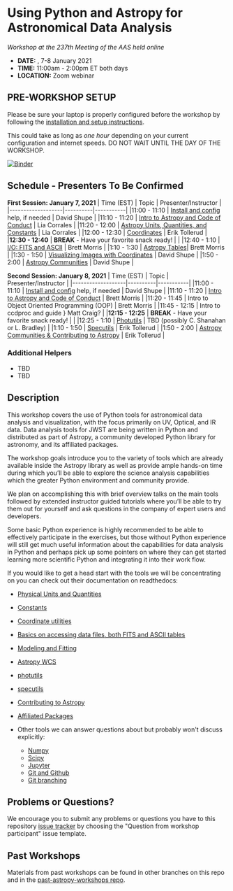 Using Python and Astropy for Astronomical Data Analysis
=======================================================
*Workshop at the 237th Meeting of the AAS held online*

* **DATE:** , 7-8 January 2021
* **TIME:** 11:00am - 2:00pm ET both days
* **LOCATION:** Zoom webinar

## PRE-WORKSHOP SETUP
Please be sure your laptop is properly configured before the workshop by following the
[installation and setup instructions](00-Install_and_Setup).

This could take as long as *one hour* depending on your current configuration and internet speeds.
DO NOT WAIT UNTIL THE DAY OF THE WORKSHOP.

[![Binder](https://mybinder.org/badge_logo.svg)](https://mybinder.org/v2/gh/astropy/astropy-workshop/master)

## Schedule - Presenters To Be Confirmed

**First Session: January 7, 2021**
| Time (EST)        | Topic    | Presenter/Instructor |
|-------------------|----------|-----------|
|11:00 - 11:10    | [Install and config](00-Install_and_Setup) help, if needed  | David Shupe |
|11:10 - 11:20 | [Intro to Astropy and Code of Conduct](01-IntroCoC) | Lia Corrales |
|11:20 - 12:00  | [Astropy Units, Quantities, and Constants](03-UnitsQuantities) | Lia Corrales |
|12:00 - 12:30 | [Coordinates](04-Coordinates) | Erik Tollerud |
|**12:30 - 12:40**  |  **BREAK** - Have your favorite snack ready! |  |
|12:40 - 1:10 | [I/O: FITS and ASCII](05-FITS) | Brett Morris |
|1:10 - 1:30 | [Astropy Tables](06-Tables)| Brett Morris |
|1:30 - 1:50 | [Visualizing Images with Coordinates](08-WCS) | David Shupe |
|1:50 - 2:00 | [Astropy Communities](10-WrapUp) | David Shupe |

**Second Session: January 8, 2021**
| Time (EST)        | Topic    | Presenter/Instructor |
|-------------------|----------|-----------|
|11:00 - 11:10    | [Install and config](00-Install_and_Setup) help, if needed  | David Shupe |
|11:10 - 11:20 | [Intro to Astropy and Code of Conduct](01-IntroCoC) | Brett Morris |
|11:20 - 11:45 | Intro to Object Oriented Programming (OOP) | Brett Morris |
|11:45 - 12:15 | Intro to ccdproc and guide } Matt Craig? |
|**12:15 - 12:25**  |  **BREAK** - Have your favorite snack ready! |  |
|12:25 - 1:10 | [Photutils](09-Photutils) | TBD (possibly C. Shanahan or L. Bradley) |
|1:10 - 1:50 | [Specutils](09b-Specutils) | Erik Tollerud |
|1:50 - 2:00 | [Astropy Communities & Contributing to Astropy](10-WrapUp) | Erik Tollerud |

### Additional Helpers

* TBD
* TBD

## Description
This workshop covers the use of Python tools for astronomical data analysis and visualization, with the focus primarily
on UV, Optical, and IR data. Data analysis tools for JWST are being written in Python and distributed as part of Astropy,
a community developed Python library for astronomy,  and its affiliated packages.

The workshop goals introduce you to the variety of tools which are already available inside the Astropy library as
well as provide ample hands-on time during which you’ll be able to explore the science analysis capabilities which the
greater Python environment and community provide.

We plan on accomplishing this with brief overview talks on the main tools followed by extended instructor guided tutorials
where you’ll be able to try them out for yourself and ask questions in the company of expert users and developers.

Some basic Python experience is highly recommended to be able to effectively participate in the exercises,
but those without Python experience will still get much useful information about the capabilities for data analysis in
Python and perhaps pick up some pointers on where they can get started learning more scientific Python and integrating
it into their work flow.

If you would like to get a head start with the tools we will be concentrating on you can check out their documentation on readthedocs:

* [Physical Units and Quantities](https://docs.astropy.org/en/stable/units/index.html)
* [Constants](https://docs.astropy.org/en/stable/constants/index.html)
* [Coordinate utilities](https://docs.astropy.org/en/stable/coordinates/index.html)
* [Basics on accessing data files, both FITS and ASCII tables](https://docs.astropy.org/en/stable/io/unified.html)
* [Modeling and Fitting](https://docs.astropy.org/en/stable/modeling/index.html)
* [Astropy WCS](https://docs.astropy.org/en/stable/wcs/index.html)
* [photutils](https://photutils.readthedocs.io/)
* [specutils](https://specutils.readthedocs.io/)
* [Contributing to Astropy](https://docs.astropy.org/en/stable/development/workflow/development_workflow.html)
* [Affiliated Packages](https://www.astropy.org/affiliated/)

* Other tools we can answer questions about but probably won't discuss explicitly:
  * [Numpy](https://numpy.org/)
  * [Scipy](https://www.scipy.org/)
  * [Jupyter](https://jupyter.org/)
  * [Git and Github](https://guides.github.com/activities/hello-world/)
  * [Git branching](https://learngitbranching.js.org/)

## Problems or Questions?

We encourage you to submit any problems or questions you have to this
repository [issue tracker](https://github.com/astropy/astropy-workshop/issues)
by choosing the "Question from workshop participant" issue template.

## Past Workshops

Materials from past workshops can be found in other branches on this repo and in the [past-astropy-workshops repo](https://github.com/astropy/past-astropy-workshops).
